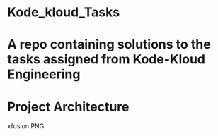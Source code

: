 # Kode_kloud_Tasks

# A repo containing solutions to the tasks assigned from Kode-Kloud Engineering

# Project Architecture

xfusion.PNG